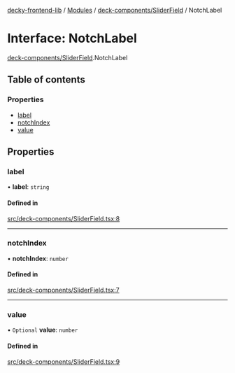 [decky-frontend-lib](../README.md) / [Modules](../modules.md) / [deck-components/SliderField](../modules/deck_components_SliderField.md) / NotchLabel

# Interface: NotchLabel

[deck-components/SliderField](../modules/deck_components_SliderField.md).NotchLabel

## Table of contents

### Properties

- [label](deck_components_SliderField.NotchLabel.md#label)
- [notchIndex](deck_components_SliderField.NotchLabel.md#notchindex)
- [value](deck_components_SliderField.NotchLabel.md#value)

## Properties

### label

• **label**: `string`

#### Defined in

[src/deck-components/SliderField.tsx:8](https://github.com/SteamDeckHomebrew/decky-frontend-lib/blob/678ba21/src/deck-components/SliderField.tsx#L8)

___

### notchIndex

• **notchIndex**: `number`

#### Defined in

[src/deck-components/SliderField.tsx:7](https://github.com/SteamDeckHomebrew/decky-frontend-lib/blob/678ba21/src/deck-components/SliderField.tsx#L7)

___

### value

• `Optional` **value**: `number`

#### Defined in

[src/deck-components/SliderField.tsx:9](https://github.com/SteamDeckHomebrew/decky-frontend-lib/blob/678ba21/src/deck-components/SliderField.tsx#L9)
